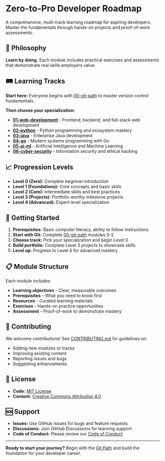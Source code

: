 # Zero-to-Pro Developer Roadmap

A comprehensive, multi-track learning roadmap for aspiring developers. Master the fundamentals through hands-on projects and proof-of-work assessments.

## 🎯 Philosophy

**Learn by doing.** Each module includes practical exercises and assessments that demonstrate real skills employers value.

## 🛤️ Learning Tracks

**Start here:** Everyone begins with [00-git-path](./00-git-path/) to master version control fundamentals.

**Then choose your specialization:**

- **[01-web-development](./01-web-development/)** - Frontend, backend, and full-stack web development
- **[02-python](./02-python/)** - Python programming and ecosystem mastery
- **[03-java](./03-java/)** - Enterprise Java development
- **[04-go](./04-go/)** - Modern systems programming with Go
- **[05-ai-ml](./05-ai-ml/)** - Artificial Intelligence and Machine Learning
- **[06-cyber-security](./06-cyber-security/)** - Information security and ethical hacking

## 📈 Progression Levels

- **Level 0 (Zero):** Complete beginner introduction
- **Level 1 (Foundations):** Core concepts and basic skills
- **Level 2 (Core):** Intermediate skills and best practices
- **Level 3 (Projects):** Portfolio-worthy milestone projects
- **Level 4 (Advanced):** Expert-level specialization

## 🚀 Getting Started

1. **Prerequisites:** Basic computer literacy, ability to follow instructions
2. **Start with Git:** Complete [00-git-path](./00-git-path/) modules 0-2
3. **Choose track:** Pick your specialization and begin Level 0
4. **Build portfolio:** Complete Level 3 projects to showcase skills
5. **Level up:** Progress to Level 4 for advanced mastery

## 📋 Module Structure

Each module includes:
- **Learning objectives** - Clear, measurable outcomes
- **Prerequisites** - What you need to know first
- **Resources** - Curated learning materials
- **Exercises** - Hands-on practice opportunities
- **Assessment** - Proof-of-work to demonstrate mastery

## 🤝 Contributing

We welcome contributions! See [CONTRIBUTING.md](./CONTRIBUTING.md) for guidelines on:
- Adding new modules or tracks
- Improving existing content
- Reporting issues and bugs
- Suggesting enhancements

## 📄 License

- **Code:** [MIT License](./LICENSES/MIT.txt)
- **Content:** [Creative Commons Attribution 4.0](./LICENSES/CC-BY-4.0.txt)

## 🆘 Support

- **Issues:** Use GitHub Issues for bugs and feature requests
- **Discussions:** Join GitHub Discussions for learning support
- **Code of Conduct:** Please review our [Code of Conduct](./CODE_OF_CONDUCT.md)

---

**Ready to start your journey?** Begin with the [Git Path](./00-git-path/) and build the foundation for your developer career.